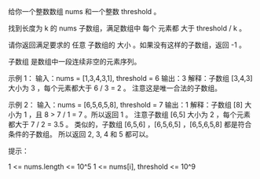 给你一个整数数组 nums 和一个整数 threshold 。

找到长度为 k 的 nums 子数组，满足数组中 每个 元素都 大于 threshold / k 。

请你返回满足要求的 任意 子数组的 大小 。如果没有这样的子数组，返回 -1 。

子数组 是数组中一段连续非空的元素序列。

示例 1：
输入：nums = [1,3,4,3,1], threshold = 6
输出：3
解释：子数组 [3,4,3] 大小为 3 ，每个元素都大于 6 / 3 = 2 。
注意这是唯一合法的子数组。

示例 2：
输入：nums = [6,5,6,5,8], threshold = 7
输出：1
解释：子数组 [8] 大小为 1 ，且 8 > 7 / 1 = 7 。所以返回 1 。
注意子数组 [6,5] 大小为 2 ，每个元素都大于 7 / 2 = 3.5 。
类似的，子数组 [6,5,6] ，[6,5,6,5] ，[6,5,6,5,8] 都是符合条件的子数组。
所以返回 2, 3, 4 和 5 都可以。

提示：

1 <= nums.length <= 10^5
1 <= nums[i], threshold <= 10^9
